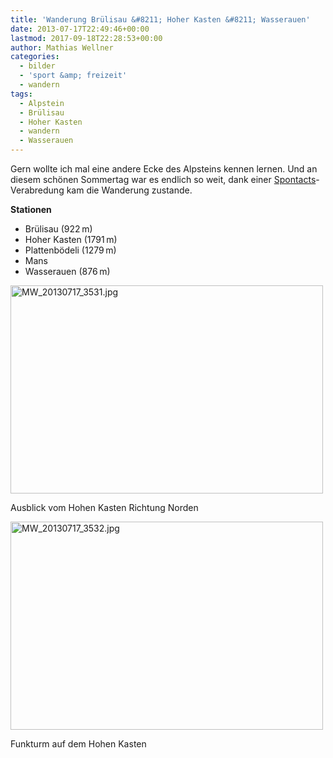 ```yaml
---
title: 'Wanderung Brülisau &#8211; Hoher Kasten &#8211; Wasserauen'
date: 2013-07-17T22:49:46+00:00
lastmod: 2017-09-18T22:28:53+00:00
author: Mathias Wellner
categories:
  - bilder
  - 'sport &amp; freizeit'
  - wandern
tags:
  - Alpstein
  - Brülisau
  - Hoher Kasten
  - wandern
  - Wasserauen
---
```

Gern wollte ich mal eine andere Ecke des Alpsteins kennen lernen. Und an diesem schönen Sommertag war es endlich so weit, dank einer [Spontacts](http://www.spontacts.com)-Verabredung kam die Wanderung zustande. 

**Stationen**

  * Brülisau (922&thinsp;m)
  * Hoher Kasten (1791&thinsp;m)
  * Plattenbödeli (1279&thinsp;m)
  * Mans
  * Wasserauen (876&thinsp;m)

<div style="width: 510px" class="wp-caption aligncenter">
  <a href="http://www.flickr.com/photos/mwellner/9311061309/" title="MW_20130717_3531.jpg by mwellner, on Flickr"><img src="https://farm4.staticflickr.com/3746/9311061309_07271114b1.jpg" width="500" height="333" alt="MW_20130717_3531.jpg" /></a>
  
  <p class="wp-caption-text">
    Ausblick vom Hohen Kasten Richtung Norden<br />
  </p>
</div>

<div style="width: 510px" class="wp-caption aligncenter">
  <a href="http://www.flickr.com/photos/mwellner/9311174423/" title="MW_20130717_3532.jpg by mwellner, on Flickr"><img src="https://farm4.staticflickr.com/3820/9311174423_137082cb17.jpg" width="500" height="333" alt="MW_20130717_3532.jpg" /></a>
  
  <p class="wp-caption-text">
    Funkturm auf dem Hohen Kasten<br />
  </p>
</div>